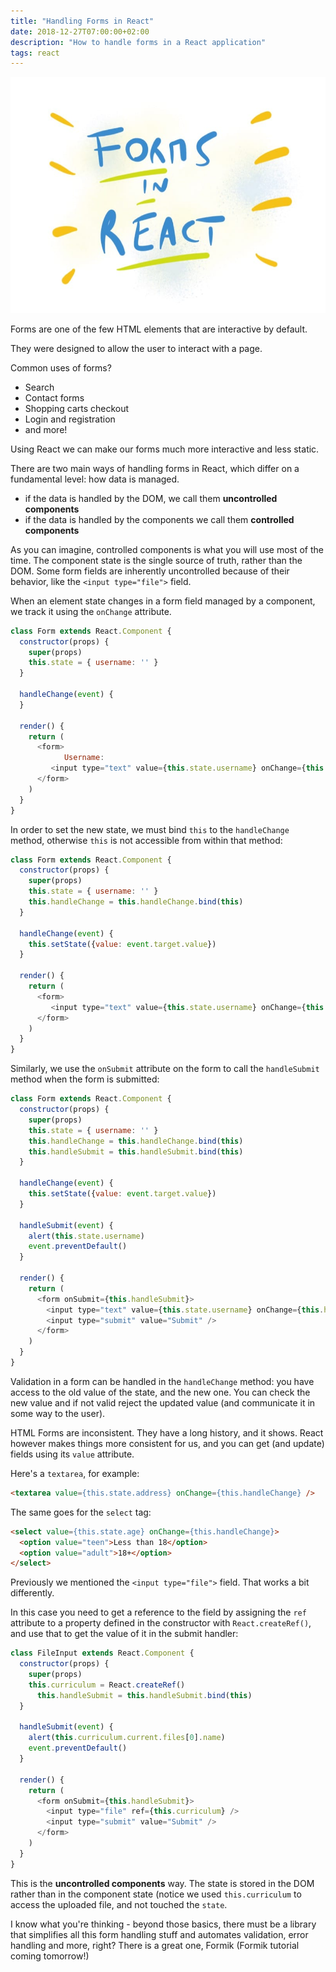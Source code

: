 ```yaml
---
title: "Handling Forms in React"
date: 2018-12-27T07:00:00+02:00
description: "How to handle forms in a React application"
tags: react
---
```


![Handling Forms in React](banner.jpg)

Forms are one of the few HTML elements that are interactive by default.

They were designed to allow the user to interact with a page.

Common uses of forms?

- Search
- Contact forms
- Shopping carts checkout
- Login and registration
- and more!

Using React we can make our forms much more interactive and less static.

There are two main ways of handling forms in React, which differ on a fundamental level: how data is managed.

- if the data is handled by the DOM, we call them **uncontrolled components**
- if the data is handled by the components we call them **controlled components**

As you can imagine, controlled components is what you will use most of the time. The component state is the single source of truth, rather than the DOM. Some form fields are inherently uncontrolled because of their behavior, like the `<input type="file">` field.

When an element state changes in a form field managed by a component, we track it using the `onChange` attribute.

```js
class Form extends React.Component {
  constructor(props) {
    super(props)
    this.state = { username: '' }
  }

  handleChange(event) {
  }

  render() {
    return (
      <form>
			Username:
         <input type="text" value={this.state.username} onChange={this.handleChange} />
      </form>
    )
  }
}
```

In order to set the new state, we must bind `this` to the `handleChange` method, otherwise `this` is not accessible from within that method:

```js
class Form extends React.Component {
  constructor(props) {
    super(props)
    this.state = { username: '' }
    this.handleChange = this.handleChange.bind(this)
  }

  handleChange(event) {
    this.setState({value: event.target.value})
  }

  render() {
    return (
      <form>
         <input type="text" value={this.state.username} onChange={this.handleChange} />
      </form>
    )
  }
}
```

Similarly, we use the `onSubmit` attribute on the form to call the `handleSubmit` method when the form is submitted:

```js
class Form extends React.Component {
  constructor(props) {
    super(props)
    this.state = { username: '' }
    this.handleChange = this.handleChange.bind(this)
    this.handleSubmit = this.handleSubmit.bind(this)
  }

  handleChange(event) {
    this.setState({value: event.target.value})
  }

  handleSubmit(event) {
    alert(this.state.username)
    event.preventDefault()
  }

  render() {
    return (
      <form onSubmit={this.handleSubmit}>
        <input type="text" value={this.state.username} onChange={this.handleChange} />
        <input type="submit" value="Submit" />
      </form>
    )
  }
}
```

Validation in a form can be handled in the `handleChange` method: you have access to the old value of the state, and the new one. You can check the new value and if not valid reject the updated value (and communicate it in some way to the user).

HTML Forms are inconsistent. They have a long history, and it shows. React however makes things more consistent for us, and you can get (and update) fields using its `value` attribute.

Here's a `textarea`, for example:

```html
<textarea value={this.state.address} onChange={this.handleChange} />
```

The same  goes for the `select` tag:

```html
<select value={this.state.age} onChange={this.handleChange}>
  <option value="teen">Less than 18</option>
  <option value="adult">18+</option>
</select>
```

Previously we mentioned the `<input type="file">` field. That works a bit differently.

In this case you need to get a reference to the field by assigning the `ref` attribute to a property defined in the constructor with `React.createRef()`, and use that to get the value of it in the submit handler:

```js
class FileInput extends React.Component {
  constructor(props) {
    super(props)
    this.curriculum = React.createRef()
	  this.handleSubmit = this.handleSubmit.bind(this)
  }

  handleSubmit(event) {
    alert(this.curriculum.current.files[0].name)
    event.preventDefault()
  }

  render() {
    return (
      <form onSubmit={this.handleSubmit}>
        <input type="file" ref={this.curriculum} />
        <input type="submit" value="Submit" />
      </form>
    )
  }
}
```

This is the **uncontrolled components** way. The state is stored in the DOM rather than in the component state (notice we used `this.curriculum` to access the uploaded file, and not touched the `state`.

I know what you're thinking - beyond those basics, there must be a library that simplifies all this form handling stuff and automates validation, error handling and more, right? There is a great one, Formik (Formik tutorial coming tomorrow!)